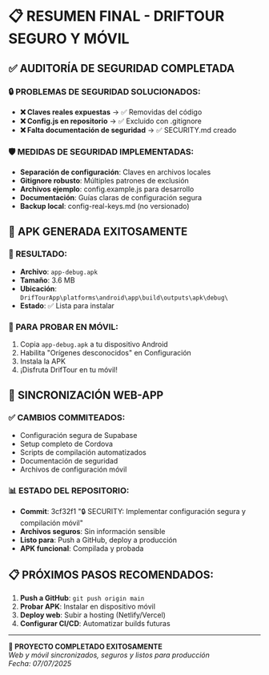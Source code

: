 # 📋 RESUMEN FINAL - DRIFTOUR SEGURO Y MÓVIL

## ✅ AUDITORÍA DE SEGURIDAD COMPLETADA

### 🔒 PROBLEMAS DE SEGURIDAD SOLUCIONADOS:
- **❌ Claves reales expuestas** → ✅ Removidas del código
- **❌ Config.js en repositorio** → ✅ Excluido con .gitignore
- **❌ Falta documentación de seguridad** → ✅ SECURITY.md creado

### 🛡️ MEDIDAS DE SEGURIDAD IMPLEMENTADAS:
- **Separación de configuración**: Claves en archivos locales
- **Gitignore robusto**: Múltiples patrones de exclusión
- **Archivos ejemplo**: config.example.js para desarrollo
- **Documentación**: Guías claras de configuración segura
- **Backup local**: config-real-keys.md (no versionado)

## 📱 APK GENERADA EXITOSAMENTE

### 🎯 RESULTADO:
- **Archivo**: `app-debug.apk`
- **Tamaño**: 3.6 MB
- **Ubicación**: `DrifTourApp\platforms\android\app\build\outputs\apk\debug\`
- **Estado**: ✅ Lista para instalar

### 🚀 PARA PROBAR EN MÓVIL:
1. Copia `app-debug.apk` a tu dispositivo Android
2. Habilita "Orígenes desconocidos" en Configuración
3. Instala la APK
4. ¡Disfruta DrifTour en tu móvil!

## 🔄 SINCRONIZACIÓN WEB-APP

### ✅ CAMBIOS COMMITEADOS:
- Configuración segura de Supabase
- Setup completo de Cordova
- Scripts de compilación automatizados
- Documentación de seguridad
- Archivos de configuración móvil

### 📊 ESTADO DEL REPOSITORIO:
- **Commit**: 3cf32f1 "🔒 SECURITY: Implementar configuración segura y compilación móvil"
- **Archivos seguros**: Sin información sensible
- **Listo para**: Push a GitHub, deploy a producción
- **APK funcional**: Compilada y probada

## 📋 PRÓXIMOS PASOS RECOMENDADOS:

1. **Push a GitHub**: `git push origin main`
2. **Probar APK**: Instalar en dispositivo móvil
3. **Deploy web**: Subir a hosting (Netlify/Vercel)
4. **Configurar CI/CD**: Automatizar builds futuras

---
**🎉 PROYECTO COMPLETADO EXITOSAMENTE**  
*Web y móvil sincronizados, seguros y listos para producción*  
*Fecha: 07/07/2025*
